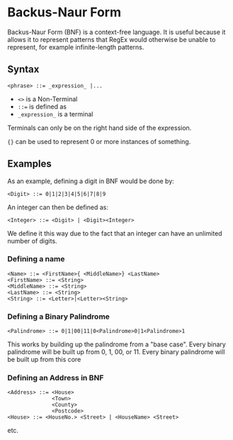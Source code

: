 # Backus-Naur Form #

Backus-Naur Form (BNF) is a context-free language. It is useful because it allows it to represent patterns that RegEx would otherwise be unable to represent, for example infinite-length patterns. 

## Syntax ##

`<phrase> ::= _expression_ |...`

- `<>` is a Non-Terminal
- `::=` is defined as
- `_expression_` is a terminal

Terminals can only be on the right hand side of the expression.

`{}` can be used to represent 0 or more instances of something.

## Examples ##

As an example, defining a digit in BNF would be done by:

`<Digit> ::= 0|1|2|3|4|5|6|7|8|9`

An integer can then be defined as:

`<Integer> ::= <Digit> | <Digit><Integer>`

We define it this way due to the fact that an integer can have an unlimited number of digits.

### Defining a name ###

```
<Name> ::= <FirstName>{ <MiddleName>} <LastName>
<FirstName> ::= <String>
<MiddleName> ::= <String>
<LastName> ::= <String>
<String> ::= <Letter>|<Letter><String>
```

### Defining a Binary Palindrome ###

```
<Palindrome> ::= 0|1|00|11|0<Palindrome>0|1<Palindrome>1
```

This works by building up the palindrome from a "base case". Every binary palindrome will be built up from 0, 1, 00, or 11. Every binary palindrome will be built up from this core

### Defining an Address in BNF ###

```
<Address> ::= <House>
              <Town>
			  <County>
			  <Postcode>
<House> ::= <HouseNo.> <Street> | <HouseName> <Street>
```

etc.

